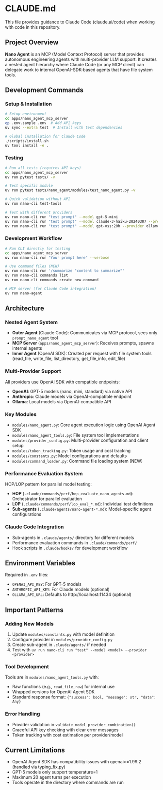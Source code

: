 # CLAUDE.md

This file provides guidance to Claude Code (claude.ai/code) when working with code in this repository.

## Project Overview

**Nano Agent** is an MCP (Model Context Protocol) server that provides autonomous engineering agents with multi-provider LLM support. It creates a nested agent hierarchy where Claude Code (or any MCP client) can delegate work to internal OpenAI-SDK-based agents that have file system tools.

## Development Commands

### Setup & Installation
```bash
# Setup environment
cd apps/nano_agent_mcp_server
cp .env.sample .env  # Add API keys
uv sync --extra test  # Install with test dependencies

# Global installation for Claude Code
./scripts/install.sh
uv tool install -e .
```

### Testing
```bash
# Run all tests (requires API keys)
cd apps/nano_agent_mcp_server
uv run pytest tests/ -v

# Test specific module
uv run pytest tests/nano_agent/modules/test_nano_agent.py -v

# Quick validation without API
uv run nano-cli test-tools

# Test with different providers
uv run nano-cli run "test prompt" --model gpt-5-mini
uv run nano-cli run "test prompt" --model claude-3-haiku-20240307 --provider anthropic
uv run nano-cli run "test prompt" --model gpt-oss:20b --provider ollama
```

### Development Workflow
```bash
# Run CLI directly for testing
cd apps/nano_agent_mcp_server
uv run nano-cli run "Your prompt here" --verbose

# Use command files (NEW)
uv run nano-cli run '/summarize "content to summarize"'
uv run nano-cli commands list
uv run nano-cli commands create new-command

# MCP server (for Claude Code integration)
uv run nano-agent
```

## Architecture

### Nested Agent System
- **Outer Agent** (Claude Code): Communicates via MCP protocol, sees only `prompt_nano_agent` tool
- **MCP Server** (`apps/nano_agent_mcp_server`): Receives prompts, spawns internal agents
- **Inner Agent** (OpenAI SDK): Created per request with file system tools (read_file, write_file, list_directory, get_file_info, edit_file)

### Multi-Provider Support
All providers use OpenAI SDK with compatible endpoints:
- **OpenAI**: GPT-5 models (nano, mini, standard) via native API
- **Anthropic**: Claude models via OpenAI-compatible endpoint
- **Ollama**: Local models via OpenAI-compatible API

### Key Modules
- `modules/nano_agent.py`: Core agent execution logic using OpenAI Agent SDK
- `modules/nano_agent_tools.py`: File system tool implementations
- `modules/provider_config.py`: Multi-provider configuration and client setup
- `modules/token_tracking.py`: Token usage and cost tracking
- `modules/constants.py`: Model configurations and defaults
- `modules/command_loader.py`: Command file loading system (NEW)

### Performance Evaluation System
HOP/LOP pattern for parallel model testing:
- **HOP** (`.claude/commands/perf/hop_evaluate_nano_agents.md`): Orchestrator for parallel evaluation
- **LOP** (`.claude/commands/perf/lop_eval_*.md`): Individual test definitions
- **Sub-agents** (`.claude/agents/nano-agent-*.md`): Model-specific agent configurations

### Claude Code Integration
- Sub-agents in `.claude/agents/` directory for different models
- Performance evaluation commands in `.claude/commands/perf/`
- Hook scripts in `.claude/hooks/` for development workflow

## Environment Variables

Required in `.env` files:
- `OPENAI_API_KEY`: For GPT-5 models
- `ANTHROPIC_API_KEY`: For Claude models (optional)
- `OLLAMA_API_URL`: Defaults to http://localhost:11434 (optional)

## Important Patterns

### Adding New Models
1. Update `modules/constants.py` with model definition
2. Configure provider in `modules/provider_config.py`
3. Create sub-agent in `.claude/agents/` if needed
4. Test with `uv run nano-cli run "test" --model <model> --provider <provider>`

### Tool Development
Tools are in `modules/nano_agent_tools.py` with:
- Raw functions (e.g., `read_file_raw`) for internal use
- Wrapped versions for OpenAI Agent SDK
- Standard response format: `{"success": bool, "message": str, "data": Any}`

### Error Handling
- Provider validation in `validate_model_provider_combination()`
- Graceful API key checking with clear error messages
- Token tracking with cost estimation per provider/model

## Current Limitations
- OpenAI Agent SDK has compatibility issues with openai>=1.99.2 (handled via typing_fix.py)
- GPT-5 models only support temperature=1
- Maximum 20 agent turns per execution
- Tools operate in the directory where commands are run